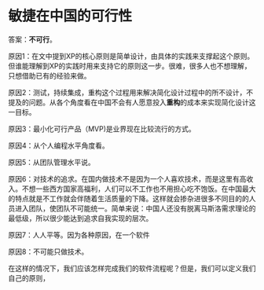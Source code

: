 # 敏捷在中国的可行性

答案：**不可行**。

原因1：在文中提到XP的核心原则是简单设计，由具体的实践来支撑起这个原则。但谁能理解到XP的实践时用来支持它的原则这一步。很难，很多人也不想理解，只想借助已有的经验来做。

原因2：测试，持续集成，重构这个过程用来解决简化设计过程中的所不设计，不提及的问题。从各个角度看在中国不会有人愿意投入**重构**的成本来实现简化设计这一目标。

原因3：最小化可行产品（MVP)是业界现在比较流行的方式。

原因4：从个人编程水平角度看。

原因5：从团队管理水平说。

原因6：对技术的追求。在国内做技术不是因为一个人喜欢技术，而是这里有高收入。不想一些西方国家高福利，人们可以不工作也不用担心吃不饱饭。在中国最大的特点就是不工作就会伴随着生活质量的下降。这样就会掺杂进很多不同目的的人员进入团队，使团队不可能统一。简单来说：中国人还没有脱离马斯洛需求理论的最低级，所以很少能达到追求自我实现的层次。

原因7：人人平等。因为各种原因，在一个软件

原因8：不可能只做技术。

在这样的情况下，我们应该怎样完成我们的软件流程呢？但是，我们可以定义我们自己的原则，